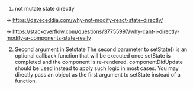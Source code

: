 1. not mutate state directly


-> https://daveceddia.com/why-not-modify-react-state-directly/


-> https://stackoverflow.com/questions/37755997/why-cant-i-directly-modify-a-components-state-really


2. Second argument in Setstate
The second parameter to setState() is an optional callback function that will be executed once setState is completed and the component is re-rendered. componentDidUpdate should be used instead to apply such logic in most cases. You may directly pass an object as the first argument to setState instead of a function.
